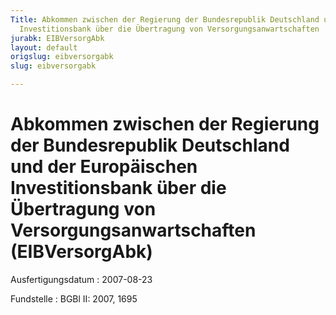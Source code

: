 ```yaml
---
Title: Abkommen zwischen der Regierung der Bundesrepublik Deutschland und der Europäischen
  Investitionsbank über die Übertragung von Versorgungsanwartschaften
jurabk: EIBVersorgAbk
layout: default
origslug: eibversorgabk
slug: eibversorgabk

---
```


# Abkommen zwischen der Regierung der Bundesrepublik Deutschland und der Europäischen Investitionsbank über die Übertragung von Versorgungsanwartschaften (EIBVersorgAbk)

Ausfertigungsdatum
:   2007-08-23

Fundstelle
:   BGBl II: 2007, 1695

